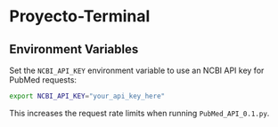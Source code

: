 # Proyecto-Terminal

## Environment Variables

Set the `NCBI_API_KEY` environment variable to use an NCBI API key for PubMed requests:

```bash
export NCBI_API_KEY="your_api_key_here"
```

This increases the request rate limits when running `PubMed_API_0.1.py`.

